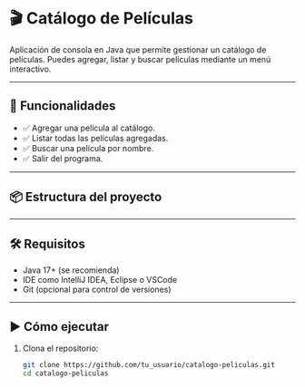 # 🎬 Catálogo de Películas

Aplicación de consola en Java que permite gestionar un catálogo de películas. Puedes agregar, listar y buscar películas mediante un menú interactivo.

---

## 🚀 Funcionalidades

- ✅ Agregar una película al catálogo.
- ✅ Listar todas las películas agregadas.
- ✅ Buscar una película por nombre.
- ✅ Salir del programa.

---

## 📦 Estructura del proyecto


---

## 🛠️ Requisitos

- Java 17+ (se recomienda)
- IDE como IntelliJ IDEA, Eclipse o VSCode
- Git (opcional para control de versiones)

---

## ▶️ Cómo ejecutar

1. Clona el repositorio:
   ```bash
   git clone https://github.com/tu_usuario/catalogo-peliculas.git
   cd catalogo-peliculas
